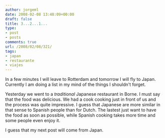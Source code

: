 ```yaml
---
author: jorgeml
date: 2008-02-08 13:48:09+00:00
draft: false
title: 3...2...1...
type: 
- post
- posts
comments: true
url: /2008/02/08/321/
tags:
- japan
- restaurante
- viajes
---
```


In a few minutes I will leave to Rotterdam and tomorrow I will fly to Japan. Currently I am doing a list in my mind of the things I shouldn't forget.

Yesterday we went to a _traditional_ Japanese restaurant in Borne. I must say that the food was delicious. We had a cook cooking just in front of us and the process was quite impressive. I guess that Japanese are more similar in that sense to Spanish people than for Dutch. The lastest just want to have the food as soon as possible, while Spanish cooking takes more time and some people even enjoy it.

I guess that my next post will come from Japan.
